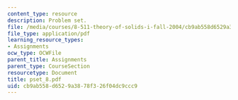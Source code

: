 ```yaml
---
content_type: resource
description: Problem set.
file: /media/courses/8-511-theory-of-solids-i-fall-2004/cb9ab558d6529a3878f326f04dc9ccc9_pset_8.pdf
file_type: application/pdf
learning_resource_types:
- Assignments
ocw_type: OCWFile
parent_title: Assignments
parent_type: CourseSection
resourcetype: Document
title: pset_8.pdf
uid: cb9ab558-d652-9a38-78f3-26f04dc9ccc9
---
```

